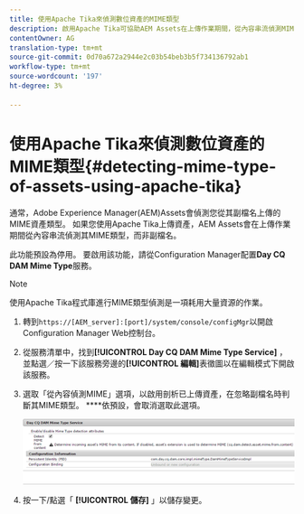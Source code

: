 ```yaml
---
title: 使用Apache Tika來偵測數位資產的MIME類型
description: 啟用Apache Tika可協助AEM Assets在上傳作業期間，從內容串流偵測MIME類型的資產，而非副檔名。
contentOwner: AG
translation-type: tm+mt
source-git-commit: 0d70a672a2944e2c03b54beb3b5f734136792ab1
workflow-type: tm+mt
source-wordcount: '197'
ht-degree: 3%

---
```



# 使用Apache Tika來偵測數位資產的MIME類型{#detecting-mime-type-of-assets-using-apache-tika}

通常，Adobe Experience Manager(AEM)Assets會偵測您從其副檔名上傳的MIME資產類型。 如果您使用Apache Tika上傳資產，AEM Assets會在上傳作業期間從內容串流偵測其MIME類型，而非副檔名。

此功能預設為停用。 要啟用該功能，請從Configuration Manager配置&#x200B;**Day CQ DAM Mime Type**&#x200B;服務。

>[!NOTE]
>
>使用Apache Tika程式庫進行MIME類型偵測是一項耗用大量資源的作業。

1. 轉到`https://[AEM_server]:[port]/system/console/configMgr`以開啟Configuration Manager Web控制台。
1. 從服務清單中，找到&#x200B;**[!UICONTROL Day CQ DAM Mime Type Service]** ，並點選／按一下該服務旁邊的&#x200B;**[!UICONTROL 編輯]**&#x200B;表徵圖以在編輯模式下開啟該服務。

1. 選取「從內容偵測MIME」選項，以啟用剖析已上傳資產，在忽略副檔名時判斷其MIME類型。 ****&#x200B;依預設，會取消選取此選項。

   ![chlimage_1-333](assets/chlimage_1-333.png)

1. 按一下/點選「 **[!UICONTROL 儲存]** 」以儲存變更。
